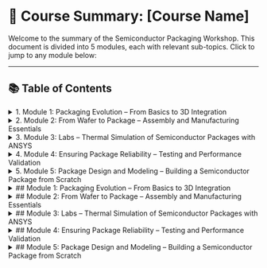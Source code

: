 # 📘 Course Summary: [Course Name]

Welcome to the summary of the Semiconductor Packaging Workshop. This document is divided into 5 modules, each with relevant sub-topics. Click to jump to any module below:

---
## 📚 Table of Contents

<details>
<summary>1. Module 1: Packaging Evolution – From Basics to 3D Integration</summary>

🔗 [Go to Module 1](#module-1-packaging-evolution--from-basics-to-3d-integration)

- Introduction to Semiconductor Packaging and Industry Overview  
- Understanding Package Requirements and Foundational Package Types  
- Evolving Package Architectures – From Single Chip to Multi-Chip Modules  
- Interposers, Redistribution Layers, and 2.5D/3D Packaging Approaches  
- Comparative Analysis and Selecting the Right Packaging Solution

</details>

<details>
<summary>2. Module 2: From Wafer to Package – Assembly and Manufacturing Essentials</summary>

🔗 [Go to Module 2](#module-2-from-wafer-to-package--assembly-and-manufacturing-essentials)

- Setting the Stage – Supply Chain and Facilities  
- Wafer Pre-Preparation – Grinding and Dicing  
- Wire Bond Packaging – Die Attach to Molding  
- Flip Chip Assembly – Bump Formation and Underfill  
- Wafer-Level Packaging and Conclusion  

</details>

<details>
<summary>3. Module 3: Labs – Thermal Simulation of Semiconductor Packages with ANSYS</summary>

🔗 [Go to Module 3](#module-3-labs--thermal-simulation-of-semiconductor-packages-with-ansys)

- Introduction and Getting Started with ANSYS Electronics Desktop  
- Setting Up a Flip-Chip BGA Package  
- Material Definitions and Thermal Power Sources  
- Meshing and Running the Thermal Analysis  
- Viewing Results and Exploring Other Package Types  

</details>

<details>
<summary>4. Module 4: Ensuring Package Reliability – Testing and Performance Validation</summary>

🔗 [Go to Module 4](#module-4-ensuring-package-reliability--testing-and-performance-validation)

- Introduction to Package Testing and Electrical Functionality Checks  
- Reliability and Performance Testing of Semiconductor Packages  

</details>

<details>
<summary>5. Module 5: Package Design and Modeling – Building a Semiconductor Package from Scratch</summary>

🔗 [Go to Module 5](#module-5-package-design-and-modeling--building-a-semiconductor-package-from-scratch)

- Introduction to Package Cross-Section Modeling in ANSYS Electronics Desktop (AEDT)  
- Creating the Die and Substrate in AEDT  
- Adding Die Attach Material and Bond Pads  
- Wire Bond Creation and Material Assignment  
- Applying Mold Compound and Finalizing the Package Model  

</details>

<details>
<summary>## Module 1: Packaging Evolution – From Basics to 3D Integration</summary>
</details>

<details>
  <summary>## Module 2: From Wafer to Package – Assembly and Manufacturing Essentials</summary>
</details>
<details>
<summary>## Module 3: Labs – Thermal Simulation of Semiconductor Packages with ANSYS</summary>summary>
</details>

<details>
  <summary>## Module 4: Ensuring Package Reliability – Testing and Performance Validation </summary>
</details>

<details>
<summary>## Module 5: Package Design and Modeling – Building a Semiconductor Package from Scratch </summary>
</details>
